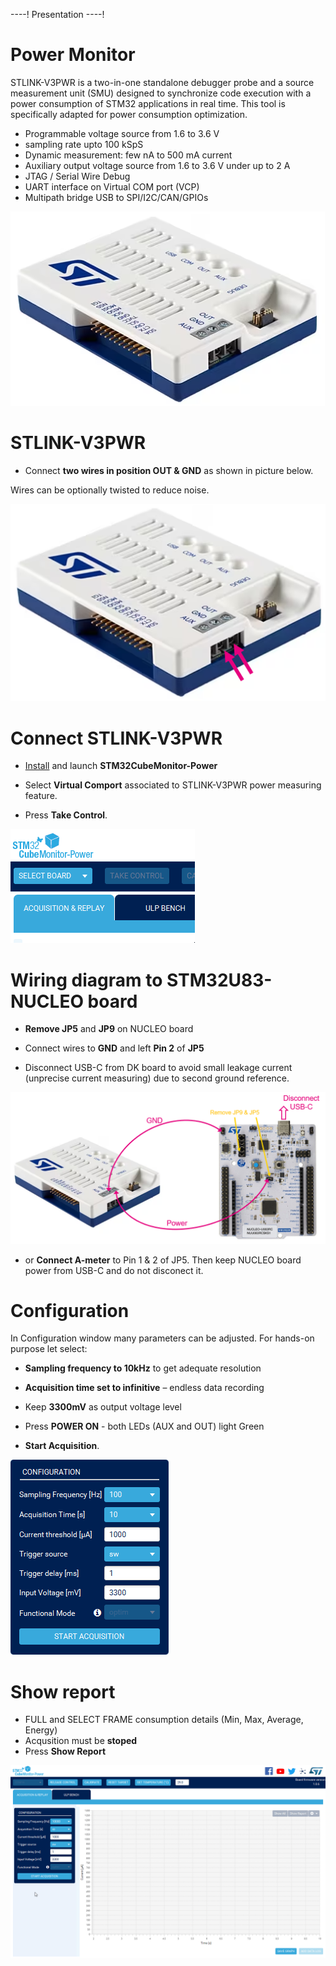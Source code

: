 ----!
Presentation
----!
# Power Monitor
STLINK-V3PWR is a two-in-one standalone debugger probe and a source measurement unit (SMU) designed to synchronize code execution with a power consumption of STM32 applications in real time. This tool is specifically adapted for power consumption optimization.

- Programmable voltage source from 1.6 to 3.6 V
- sampling rate upto 100 kSpS
- Dynamic measurement: few nA to 500 mA current
- Auxiliary output voltage source from 1.6 to 3.6 V under up to 2 A 
- JTAG / Serial Wire Debug
- UART interface on Virtual COM port (VCP)
- Multipath bridge USB to SPI/I2C/CAN/GPIOs

![image](./img/V3PWR.png) 

# STLINK-V3PWR
- Connect **two wires in position OUT & GND** as shown in picture below. 

<ainfo>
Wires can be optionally twisted to reduce noise.
</ainfo> 
<p> </p>

![image](./img/V3PWRwire.png)


# Connect STLINK-V3PWR
- [Install](https://www.st.com/en/development-tools/stm32cubemonpwr.html) and launch **STM32CubeMonitor-Power**

- Select **Virtual Comport** associated to STLINK-V3PWR power measuring feature.

- Press **Take Control**.

![gif1](./img/CubeMX_PwrMon_SelectBoard.gif)

# Wiring diagram to STM32U83-NUCLEO board
- **Remove JP5** and **JP9** on NUCLEO board

- Connect wires to **GND** and left **Pin 2** of **JP5**
  
- Disconnect USB-C from DK board to avoid small leakage current (unprecise current measuring) due to second ground reference.

![image2](./img/wiring.png) 

- or **Connect A-meter** to Pin 1 & 2 of JP5. Then keep NUCLEO board power from USB-C and do not disconect it. 

# Configuration
In Configuration window many parameters can be adjusted. For hands-on purpose let select:

- **Sampling frequency to 10kHz** to get adequate resolution

- **Acquisition time set to infinitive** – endless data recording

- Keep **3300mV** as output voltage level

- Press **POWER ON** - both LEDs (AUX and OUT) light Green

- **Start Acquisition**.

![gif2](./img/CubeMX_PwrMon_Conf.gif)

# Show report
- FULL and SELECT FRAME consumption details (Min, Max, Average, Energy)
- Acqusition must be **stoped**
- Press **Show Report**

![gif3](./img/showreport.gif)



